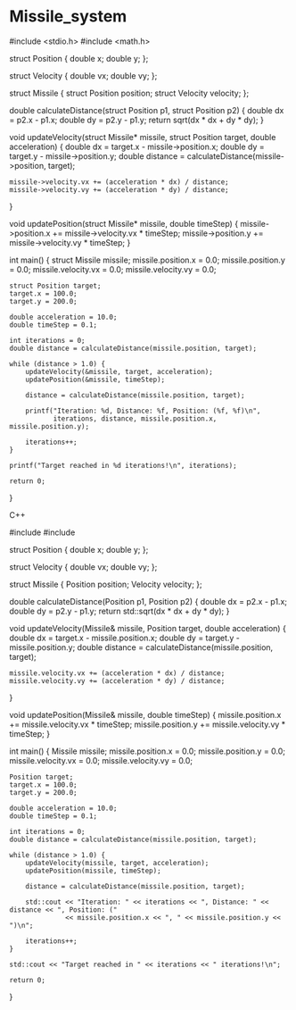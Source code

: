 # Missile_system
#include <stdio.h>
#include <math.h>

struct Position {
    double x;
    double y;
};

struct Velocity {
    double vx;
    double vy;
};

struct Missile {
    struct Position position;
    struct Velocity velocity;
};

double calculateDistance(struct Position p1, struct Position p2) {
    double dx = p2.x - p1.x;
    double dy = p2.y - p1.y;
    return sqrt(dx * dx + dy * dy);
}

void updateVelocity(struct Missile* missile, struct Position target, double acceleration) {
    double dx = target.x - missile->position.x;
    double dy = target.y - missile->position.y;
    double distance = calculateDistance(missile->position, target);
    
    missile->velocity.vx += (acceleration * dx) / distance;
    missile->velocity.vy += (acceleration * dy) / distance;
}

void updatePosition(struct Missile* missile, double timeStep) {
    missile->position.x += missile->velocity.vx * timeStep;
    missile->position.y += missile->velocity.vy * timeStep;
}

int main() {
    struct Missile missile;
    missile.position.x = 0.0;
    missile.position.y = 0.0;
    missile.velocity.vx = 0.0;
    missile.velocity.vy = 0.0;
    
    struct Position target;
    target.x = 100.0;
    target.y = 200.0;
    
    double acceleration = 10.0;
    double timeStep = 0.1;
    
    int iterations = 0;
    double distance = calculateDistance(missile.position, target);
    
    while (distance > 1.0) {
        updateVelocity(&missile, target, acceleration);
        updatePosition(&missile, timeStep);
        
        distance = calculateDistance(missile.position, target);
        
        printf("Iteration: %d, Distance: %f, Position: (%f, %f)\n", 
               iterations, distance, missile.position.x, missile.position.y);
        
        iterations++;
    }
    
    printf("Target reached in %d iterations!\n", iterations);
    
    return 0;
}


C++


#include <iostream>
#include <cmath>

struct Position {
    double x;
    double y;
};

struct Velocity {
    double vx;
    double vy;
};

struct Missile {
    Position position;
    Velocity velocity;
};

double calculateDistance(Position p1, Position p2) {
    double dx = p2.x - p1.x;
    double dy = p2.y - p1.y;
    return std::sqrt(dx * dx + dy * dy);
}

void updateVelocity(Missile& missile, Position target, double acceleration) {
    double dx = target.x - missile.position.x;
    double dy = target.y - missile.position.y;
    double distance = calculateDistance(missile.position, target);
    
    missile.velocity.vx += (acceleration * dx) / distance;
    missile.velocity.vy += (acceleration * dy) / distance;
}

void updatePosition(Missile& missile, double timeStep) {
    missile.position.x += missile.velocity.vx * timeStep;
    missile.position.y += missile.velocity.vy * timeStep;
}

int main() {
    Missile missile;
    missile.position.x = 0.0;
    missile.position.y = 0.0;
    missile.velocity.vx = 0.0;
    missile.velocity.vy = 0.0;
    
    Position target;
    target.x = 100.0;
    target.y = 200.0;
    
    double acceleration = 10.0;
    double timeStep = 0.1;
    
    int iterations = 0;
    double distance = calculateDistance(missile.position, target);
    
    while (distance > 1.0) {
        updateVelocity(missile, target, acceleration);
        updatePosition(missile, timeStep);
        
        distance = calculateDistance(missile.position, target);
        
        std::cout << "Iteration: " << iterations << ", Distance: " << distance << ", Position: ("
                  << missile.position.x << ", " << missile.position.y << ")\n";
        
        iterations++;
    }
    
    std::cout << "Target reached in " << iterations << " iterations!\n";
    
    return 0;
}
